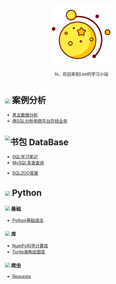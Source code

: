 <br>

<div align="center">
    <br>
    <a href="https://github.com/lin5188/XH_Notes/"> <img src="https://github.com/lin5188/XH_Notes/blob/master/DOC/others/icons/%E6%8E%A2%E7%B4%A2%E6%98%9F%E7%90%83icon/%E6%98%9F%E6%9C%88-200.png">
    </a>
     <br> <br>
    hi，欢迎来到Lee的学习小站
    
</div> 

<br/>


![][1]  案例分析
===
* [黑五数据分析](https://github.com/lin5188/XH_Notes/blob/master/DOC/%E6%9C%BA%E5%99%A8%E5%AD%A6%E4%B9%A0/%E6%A1%88%E4%BE%8B%E5%88%86%E6%9E%90/%E9%9B%B6%E5%94%AE/SQL/%E5%88%A9%E7%94%A8SQL%E5%88%86%E6%9E%90%E7%94%B5%E5%95%86%E5%B9%B3%E5%8F%B0%E5%9C%A8%E7%BA%BF%E9%9B%B6%E5%94%AE%E4%B8%9A%E5%8A%A1.md)
* [用SQL分析电商平台在线业务](https://github.com/lin5188/XH_Notes/blob/master/DOC/%E6%9C%BA%E5%99%A8%E5%AD%A6%E4%B9%A0/%E6%A1%88%E4%BE%8B%E5%88%86%E6%9E%90/%E9%BB%91%E4%BA%94/%E9%BB%91%E4%BA%94%E6%95%B0%E6%8D%AE%E5%88%86%E6%9E%90.md)


![书包][5]  DataBase
===


* [SQL学习笔记](https://github.com/lin5188/XH_Notes/blob/master/DOC/SQL/SQL%E5%AD%A6%E4%B9%A0%E7%AC%94%E8%AE%B0.md)
* [MySQL多表查询]()
- [SQLZOO答案](https://github.com/lin5188/XH_Notes/blob/master/DOC/SQL/SQLZOO%E7%AD%94%E6%A1%88.md)


![][2]  Python
===

###  ![][3]  基础


* [Python基础语法](https://github.com/lin5188/XH_Notes/blob/master/DOC/Python/Python_Note/Python%E5%9F%BA%E7%A1%80%E8%AF%AD%E6%B3%95.md)

###  ![][3]  库

* [NumPy科学计算库](https://github.com/lin5188/XH_Notes/blob/master/DOC/Python/Python_Note/NumPy%E7%A7%91%E5%AD%A6%E8%AE%A1%E7%AE%97%E5%BA%93.md)
* [Turtle海龟绘图库](https://github.com/lin5188/XH_Notes/blob/master/DOC/Python/Python_Note/turtle%E6%B5%B7%E9%BE%9F%E7%BB%98%E5%9B%BE%E5%BA%93.md)


### ![][4]  爬虫

* [Requests](https://github.com/lin5188/XH_Notes/blob/master/DOC/Python/Python_Note/Reptiles/Requests.md)






[1]:
https://github.com/lin5188/XH_Notes/blob/master/DOC/others/icons/%E6%B0%B4%E6%9E%9Cicon/%E8%91%A1%E8%90%84.png
[2]:
https://github.com/lin5188/XH_Notes/blob/master/DOC/others/icons/%E6%B0%B4%E6%9E%9Cicon/%E6%B0%B4%E6%9E%9C.png
[3]:
https://github.com/lin5188/XH_Notes/blob/master/DOC/others/icons/%E6%B0%B4%E6%9E%9Cicon/%E6%A8%B1%E6%A1%83-16.png
[4]:
https://github.com/lin5188/XH_Notes/blob/master/DOC/others/icons/%E6%8E%A2%E7%B4%A2%E6%98%9F%E7%90%83icon/%E7%94%B2%E5%A3%B3%E8%99%AB-16.png
[5]:
https://github.com/lin5188/XH_Notes/blob/master/DOC/others/icons/%E5%86%AC%E6%97%A5%E8%A3%85%E5%A4%87icon/%E4%B9%A6%E5%8C%852.png